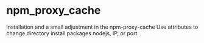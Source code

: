 # npm_proxy_cache

installation and a small adjustment in the npm-proxy-cache
Use attributes to change directory install packages nodejs, IP, or port.
